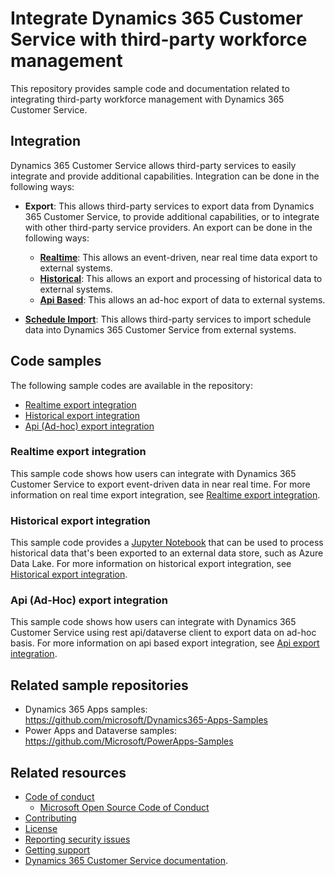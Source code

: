 # Integrate Dynamics 365 Customer Service with third-party workforce management

This repository provides sample code and documentation related to integrating third-party workforce management with Dynamics 365 Customer Service.

## Integration

Dynamics 365 Customer Service allows third-party services to easily integrate and provide additional capabilities. Integration can be done in the following ways:

- **Export**: This allows third-party services to export data from Dynamics 365 Customer Service, to provide additional capabilities, or to integrate with other third-party service providers. An export can be done in the following ways:
  - [**Realtime**](/doc/3rdPartyIntegration/Export/Realtime/readme.md): This allows an event-driven, near real time data export to external systems.
  - [**Historical**](/doc/3rdPartyIntegration/Export/Historic/readme.md): This allows an export and processing of historical data to external systems.
  - [**Api Based**](/doc/3rdPartyIntegration/Export/Api/readme.md): This allows an ad-hoc export of data to external systems.

- [**Schedule Import**](/doc/3rdPartyIntegration/Import/readme.md): This allows third-party services to import schedule data into Dynamics 365 Customer Service from external systems.

## Code samples

The following sample codes are available in the repository:

- [Realtime export integration](https://github.com/microsoft/dynamics365-customerservice-wem-samples/tree/main/src/3rdPartyIntegration/Export/Realtime)
- [Historical export integration](https://github.com/microsoft/dynamics365-customerservice-wem-samples/tree/main/src/3rdPartyIntegration/Export/Historical)
- [Api (Ad-hoc) export integration](https://github.com/microsoft/dynamics365-customerservice-wem-samples/tree/main/src/3rdPartyIntegration/Export/Api)

### Realtime export integration

This sample code shows how users can integrate with Dynamics 365 Customer Service to export event-driven data in near real time. For more information on real time export integration, see [Realtime export integration](/doc/3rdPartyIntegration/Export/Realtime/readme.md).

### Historical export integration

This sample code provides a [Jupyter Notebook](https://jupyter.org/) that can be used to process historical data that's been exported to an external data store, such as Azure Data Lake. For more information on historical export integration, see [Historical export integration](/doc/3rdPartyIntegration/Export/Historic/readme.md).

### Api (Ad-Hoc) export integration

This sample code shows how users can integrate with Dynamics 365 Customer Service using rest api/dataverse client to export data on ad-hoc basis. For more information on api based export integration, see [Api export integration](/doc/3rdPartyIntegration/Export/Api/readme.md).

## Related sample repositories

- Dynamics 365 Apps samples: <https://github.com/microsoft/Dynamics365-Apps-Samples>
- Power Apps and Dataverse samples: <https://github.com/Microsoft/PowerApps-Samples>

## Related resources

- [Code of conduct](/CODE_OF_CONDUCT.md)
  - [Microsoft Open Source Code of Conduct](https://opensource.microsoft.com/codeofconduct)
- [Contributing](/CONTRIBUTING.md)
- [License](/LICENSE)
- [Reporting security issues](/SECURITY.md)
- [Getting support](/SUPPORT.md)
- [Dynamics 365 Customer Service documentation](https://learn.microsoft.com/dynamics365/customer-service).
